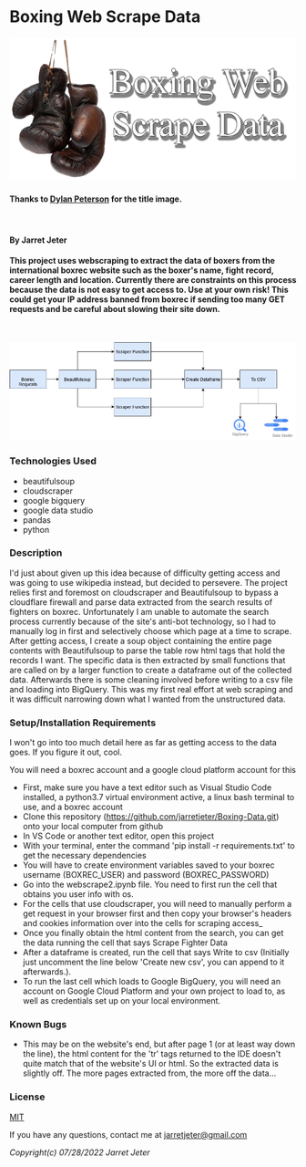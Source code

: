 # Boxing Web Scrape Data

![titlecard](img/titlecard.png)
<br/>

#### Thanks to [Dylan Peterson](https://github.com/DyPeterson) for the title image.

<br/>

#### By Jarret Jeter

#### This project uses webscraping to extract the data of boxers from the international boxrec website such as the boxer's name, fight record, career length and location. Currently there are constraints on this process because the data is not easy to get access to. Use at your own risk! This could get your IP address banned from boxrec if sending too many GET requests and be careful about slowing their site down.
<br/>

![diagram](./img/boxrec_scrape.drawio.png)

### Technologies Used

* beautifulsoup
* cloudscraper
* google bigquery
* google data studio
* pandas
* python


### Description

I'd just about given up this idea because of difficulty getting access and was going to use wikipedia instead, but decided to persevere. The project relies first and foremost on cloudscraper and Beautifulsoup to bypass a cloudflare firewall and parse data extracted from the search results of fighters on boxrec. Unfortunately I am unable to automate the search process currently because of the site's anti-bot technology, so I had to manually log in first and selectively choose which page at a time to scrape. After getting access, I create a soup object containing the entire page contents with Beautifulsoup to parse the table row html tags that hold the records I want. The specific data is then extracted by small functions that are called on by a larger function to create a dataframe out of the collected data. Afterwards there is some cleaning involved before writing to a csv file and loading into BigQuery. This was my first real effort at web scraping and it was difficult narrowing down what I wanted from the unstructured data.
<br/>


### Setup/Installation Requirements

I won't go into too much detail here as far as getting access to the data goes. If you figure it out, cool.
<br/>

You will need a boxrec account and a google cloud platform account for this

* First, make sure you have a text editor such as Visual Studio Code installed, a python3.7 virtual environment active, a linux bash terminal to use, and a boxrec account
* Clone this repository (https://github.com/jarretjeter/Boxing-Data.git) onto your local computer from github
* In VS Code or another text editor, open this project
* With your terminal, enter the command 'pip install -r requirements.txt' to get the necessary dependencies
* You will have to create environment variables saved to your boxrec username (BOXREC_USER) and password (BOXREC_PASSWORD)
* Go into the webscrape2.ipynb file. You need to first run the cell that obtains you user info with os.
* For the cells that use cloudscraper, you will need to manually perform a get request in your browser first and then copy your browser's headers and cookies information over into the cells for scraping access_
* Once you finally obtain the html content from the search, you can get the data running the cell that says Scrape Fighter Data
* After a dataframe is created, run the cell that says Write to csv (Initially just uncomment the line below 'Create new csv', you can append to it afterwards.).
* To run the last cell which loads to Google BigQuery, you will need an account on Google Cloud Platform and your own project to load to, as well as credentials set up on your local environment.


### Known Bugs

* This may be on the website's end, but after page 1 (or at least way down the line), the html content for the 'tr' tags returned to the IDE doesn't quite match that of the website's UI or html. So the extracted data is slightly off. The more pages extracted from, the more off the data...

### License
[MIT](https://github.com/jarretjeter/Boxing-Data/blob/main/LICENSE.txt)
<br/>

If you have any questions, contact me at jarretjeter@gmail.com

_Copyright(c) 07/28/2022 Jarret Jeter_
